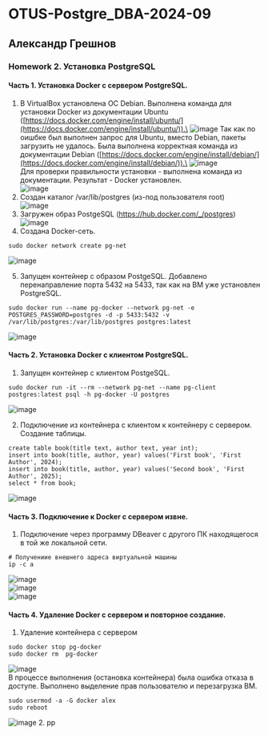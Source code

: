 # OTUS-Postgre_DBA-2024-09
## Александр Грешнов

### Homework 2. Установка PostgreSQL

#### Часть 1. Установка Docker с сервером PostgreSQL.
1. В VirtualBox установлена ОС Debian. Выполнена команда для установки Docker из документации Ubuntu ([https://docs.docker.com/engine/install/ubuntu/](https://docs.docker.com/engine/install/ubuntu/)).\
![image](https://github.com/user-attachments/assets/b27beeb8-6d29-49da-872f-36a00f02e1a5)
Так как по оишбке был выполнен запрос для Ubuntu, вместо Debian, пакеты загрузить не удалось. Была выполнена корректная команда из документации Debian ([https://docs.docker.com/engine/install/debian/](https://docs.docker.com/engine/install/debian/)).\
![image](https://github.com/user-attachments/assets/aab8972e-ca95-417c-987b-714c44913587)\
Для проверки правильности установки - выполнена команда из документации. Результат - Docker установлен.\
![image](https://github.com/user-attachments/assets/d19696db-dc9a-4946-93b7-f39aec61631b)
2. Создан каталог /var/lib/postgres (из-под пользователя root)\
   ![image](https://github.com/user-attachments/assets/2a58e3b3-457e-4e79-9113-cb5f6cd608b7)
3. Загружен образ PostgeSQL (https://hub.docker.com/_/postgres)\
   ![image](https://github.com/user-attachments/assets/444e153a-77df-4895-aab1-6d3076c582fb)
4. Создана Docker-сеть. 
```
sudo docker network create pg-net
```
   ![image](https://github.com/user-attachments/assets/9780c546-f6ce-467e-bc4e-c00ba3d9a427)

5. Запущен контейнер с образом PostgeSQL. Добавлено перенаправление порта 5432 на 5433, так как на ВМ уже установлен PostgreSQL.
```
sudo docker run --name pg-docker --network pg-net -e POSTGRES_PASSWORD=postgres -d -p 5433:5432 -v /var/lib/postgres:/var/lib/postgres postgres:latest
```
![image](https://github.com/user-attachments/assets/ba47a840-0ece-4cc5-9edd-63aeb5764492)

#### Часть 2. Установка Docker с клиентом PostgreSQL.
1. Запущен контейнер с клиентом PostgeSQL.
```
sudo docker run -it --rm --network pg-net --name pg-client postgres:latest psql -h pg-docker -U postgres
```
![image](https://github.com/user-attachments/assets/b5a9a6dc-b178-42f6-b88e-76ee0c938a1c)

2. Подключение из контейнера с клиентом к контейнеру с сервером. Создание таблицы.
```
create table book(title text, author text, year int);
insert into book(title, author, year) values('First book', 'First Author', 2024);
insert into book(title, author, year) values('Second book', 'First Author', 2025);
select * from book;
```
![image](https://github.com/user-attachments/assets/93b21670-b052-4419-8f1e-bba035714d95)
#### Часть 3. Подключение к Docker с сервером извне.
1. Подключение через программу DBeaver с другого ПК находящегося в той же локальной сети.
```
# Получениие внешнего адреса виртуальной машины
ip -c a
```
![image](https://github.com/user-attachments/assets/49d08d1a-0c0e-4c3f-b474-074206a5c48e)\
![image](https://github.com/user-attachments/assets/9c777f9a-2ce6-4c86-af03-dc13c08450f9)\
![image](https://github.com/user-attachments/assets/ee554d0c-7f3b-4f27-b3bc-bf943ea4e482)

#### Часть 4. Удаление Docker с сервером и повторное создание.
1. Удаление контейнера с сервером
```
sudo docker stop pg-docker
sudo docker rm  pg-docker
```
![image](https://github.com/user-attachments/assets/410ae12a-57a9-40d2-804b-df5b7a0938ff)\
В процессе выполнения (остановка контейнера) была ошибка отказа в доступе. Выполнено выделение прав пользователю и перезагрузка ВМ.
```
sudo usermod -a -G docker alex
sudo reboot
```
![image](https://github.com/user-attachments/assets/1943d7d0-45ac-451c-8de0-7eca5f4f5a8c)
2. рр


